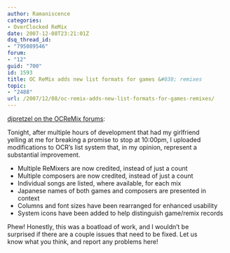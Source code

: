 ```yaml
---
author: Ramaniscence
categories:
- OverClocked ReMix
date: 2007-12-08T23:21:01Z
dsq_thread_id:
- "795089546"
forum:
- "12"
guid: "700"
id: 1593
title: OC ReMix adds new list formats for games &#038; remixes
topic:
- "2488"
url: /2007/12/08/oc-remix-adds-new-list-formats-for-games-remixes/
---
```


<a href="http://www.ocremix.org/forums/showthread.php?p=353014#post353014" target="_blank">djpretzel on the OCReMix forums</a>:

<div class="quoted-text">
  Tonight, after multiple hours of development that had my girlfriend<br /> yelling at me for breaking a promise to stop at 10:00pm, I uploaded<br /> modifications to OCR&#8217;s list system that, in my opinion, represent a<br /> substantial improvement.
</div>

<div class="quoted-text">
  <ul>
    <li>
      Multiple ReMixers are now credited, instead of just a count
    </li>
    <li>
      Multiple composers are now credited, instead of just a count
    </li>
    <li>
      Individual songs are listed, where available, for each mix
    </li>
    <li>
      Japanese names of both games and composers are presented in context
    </li>
    <li>
      Columns and font sizes have been rearranged for enhanced usability
    </li>
    <li>
      System icons have been added to help distinguish game/remix records
    </li>
  </ul>
  
  <p>
    Phew! Honestly, this was a boatload of work, and I wouldn&#8217;t be<br /> surprised if there are a couple issues that need to be fixed. Let us<br /> know what you think, and report any problems here! </div>
